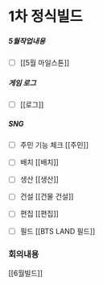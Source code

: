 
# 1차 정식빌드


##### 5월작업내용
- [ ] [[5월 마일스톤]]



##### 게임 로그
- [ ] [[로그]]

##### SNG 
- [ ] 주민 기능 체크 [[주민]]
- [ ] 배치 [[배치]]
- [ ] 생산 [[생산]]
- [ ] 건설 [[건물 건설]]
- [ ] 편집 [[편집]] 
- [ ] 필드 [[BTS LAND 필드]]





### 회의내용 
[[6월빌드]]
